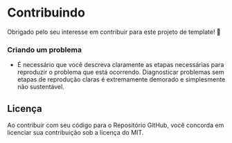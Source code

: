 # Contribuindo

Obrigado pelo seu interesse em contribuir para este projeto de template! :tada:

### Criando um problema

* É necessário que você descreva claramente as etapas necessárias para reproduzir o problema que está ocorrendo. Diagnosticar problemas sem etapas de reprodução claras é extremamente demorado e simplesmente não sustentável.

## Licença

Ao contribuir com seu código para o Repositório GitHub, você concorda em licenciar sua contribuição sob a licença do MIT.
